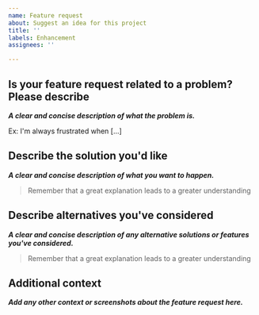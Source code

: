 ```yaml
---
name: Feature request
about: Suggest an idea for this project
title: ''
labels: Enhancement
assignees: ''

---
```


## Is your feature request related to a problem? Please describe

***A clear and concise description of what the problem is.*** 

Ex: I'm always frustrated when [...]

## Describe the solution you'd like

***A clear and concise description of what you want to happen.***

>Remember that a great explanation leads to a greater understanding

## Describe alternatives you've considered

***A clear and concise description of any alternative solutions or features you've considered.***

>Remember that a great explanation leads to a greater understanding

## Additional context

***Add any other context or screenshots about the feature request here.***
